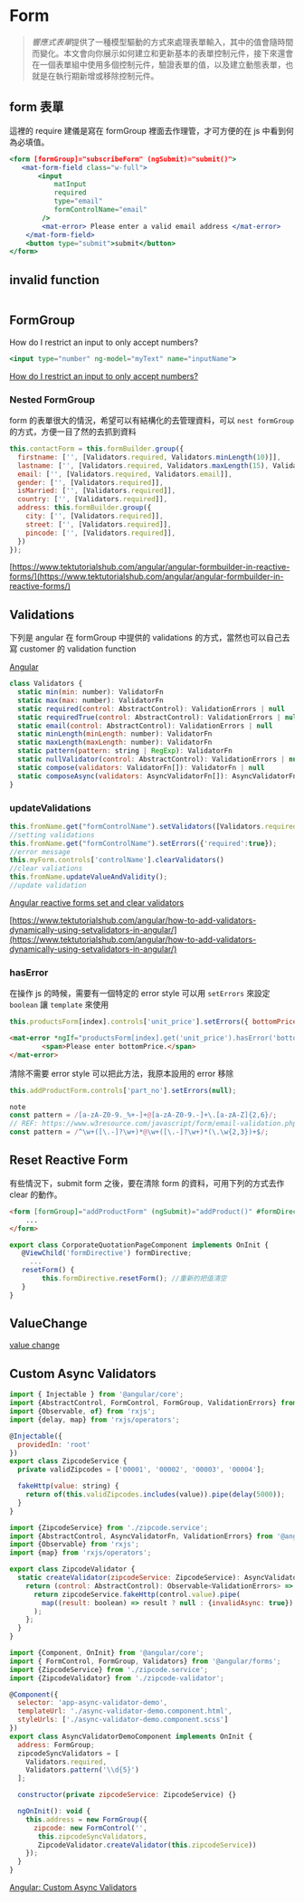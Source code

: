 # Form

> *響應式表單*提供了一種模型驅動的方式來處理表單輸入，其中的值會隨時間而變化。本文會向你展示如何建立和更新基本的表單控制元件，接下來還會在一個表單組中使用多個控制元件，驗證表單的值，以及建立動態表單，也就是在執行期新增或移除控制元件。

## form 表單

這裡的 require 建儀是寫在 formGroup 裡面去作理管，才可方便的在 js 中看到何為必填值。

```jsx
<form [formGroup]="subscribeForm" (ngSubmit)="submit()">
   <mat-form-field class="w-full">
       <input
           matInput
           required
           type="email" 
           formControlName="email"
        />
        <mat-error> Please enter a valid email address </mat-error>
    </mat-form-field>
    <button type="submit">submit</button>
</form>
```

## invalid function

```
```





## FormGroup

How do I restrict an input to only accept numbers?

```jsx
<input type="number" ng-model="myText" name="inputName">
```

[How do I restrict an input to only accept numbers?](https://stackoverflow.com/questions/14615236/how-do-i-restrict-an-input-to-only-accept-numbers)

### Nested FormGroup

form 的表單很大的情況，希望可以有結構化的去管理資料，可以 `nest formGroup` 的方式，方便一目了然的去抓到資料

```javascript
this.contactForm = this.formBuilder.group({
  firstname: ['', [Validators.required, Validators.minLength(10)]],
  lastname: ['', [Validators.required, Validators.maxLength(15), Validators.pattern("^[a-zA-Z]+$")]],
  email: ['', [Validators.required, Validators.email]],
  gender: ['', [Validators.required]],
  isMarried: ['', [Validators.required]],
  country: ['', [Validators.required]],
  address: this.formBuilder.group({
    city: ['', [Validators.required]],
    street: ['', [Validators.required]],
    pincode: ['', [Validators.required]],
  })
});

```

[https://www.tektutorialshub.com/angular/angular-formbuilder-in-reactive-forms/](https://www.tektutorialshub.com/angular/angular-formbuilder-in-reactive-forms/)

## Validations

下列是 angular 在 formGroup 中提供的 validations 的方式，當然也可以自己去寫 customer 的 validation function

[Angular](https://angular.io/api/forms/Validators#compose)

```javascript
class Validators {
  static min(min: number): ValidatorFn
  static max(max: number): ValidatorFn
  static required(control: AbstractControl): ValidationErrors | null
  static requiredTrue(control: AbstractControl): ValidationErrors | null
  static email(control: AbstractControl): ValidationErrors | null
  static minLength(minLength: number): ValidatorFn
  static maxLength(maxLength: number): ValidatorFn
  static pattern(pattern: string | RegExp): ValidatorFn
  static nullValidator(control: AbstractControl): ValidationErrors | null
  static compose(validators: ValidatorFn[]): ValidatorFn | null
  static composeAsync(validators: AsyncValidatorFn[]): AsyncValidatorFn | null
}
```


### updateValidations

```javascript
this.fromName.get("formControlName").setValidators([Validators.required]);
//setting validations
this.fromName.get("formControlName").setErrors({'required':true});
//error message
this.myForm.controls['controlName'].clearValidators()
//clear valiations
this.fromName.updateValueAndValidity();
//update validation
```

[Angular reactive forms set and clear validators](https://stackoverflow.com/questions/51300628/angular-reactive-forms-set-and-clear-validators)

[https://www.tektutorialshub.com/angular/how-to-add-validators-dynamically-using-setvalidators-in-angular/](https://www.tektutorialshub.com/angular/how-to-add-validators-dynamically-using-setvalidators-in-angular/)



### hasError

在操作 js 的時候，需要有一個特定的 error style 可以用 `setErrors` 來設定 `boolean` 讓 `template` 來使用

```javascript
this.productsForm[index].controls['unit_price'].setErrors({ bottomPrice: true });
```

```html
<mat-error *ngIf="productsForm[index].get('unit_price').hasError('bottomPrice')">
		<span>Please enter bottomPrice.</span>
</mat-error>
```

清除不需要 error style 可以把此方法，我原本設用的 error 移除

```javascript
this.addProductForm.controls['part_no'].setErrors(null);
```

```javascript
note 
const pattern = /[a-zA-Z0-9._%+-]+@[a-zA-Z0-9.-]+\.[a-zA-Z]{2,6}/;
// REF: https://www.w3resource.com/javascript/form/email-validation.php
const pattern = /^\w+([\.-]?\w+)*@\w+([\.-]?\w+)*(\.\w{2,3})+$/;
```

## Reset Reactive Form

有些情況下，submit form 之後，要在清除 form 的資料，可用下列的方式去作 clear 的動作。

```html
<form [formGroup]="addProductForm" (ngSubmit)="addProduct()" #formDirective="ngForm">
	...
</form>
```

```javascript
export class CorporateQuotationPageComponent implements OnInit {
   @ViewChild('formDirective') formDirective;
	 ...
   resetForm() {
  		this.formDirective.resetForm(); //重新的把值清空
   }
}
```



## ValueChange

[value change](https://www.tektutorialshub.com/angular/valuechanges-in-angular-forms/)

## Custom Async Validators

```javascript
import { Injectable } from '@angular/core';
import {AbstractControl, FormControl, FormGroup, ValidationErrors} from '@angular/forms';
import {Observable, of} from 'rxjs';
import {delay, map} from 'rxjs/operators';

@Injectable({
  providedIn: 'root'
})
export class ZipcodeService {
  private validZipcodes = ['00001', '00002', '00003', '00004'];

  fakeHttp(value: string) {
    return of(this.validZipcodes.includes(value)).pipe(delay(5000));
  }
}
```

```javascript
import {ZipcodeService} from './zipcode.service';
import {AbstractControl, AsyncValidatorFn, ValidationErrors} from '@angular/forms';
import {Observable} from 'rxjs';
import {map} from 'rxjs/operators';

export class ZipcodeValidator {
  static createValidator(zipcodeService: ZipcodeService): AsyncValidatorFn {
    return (control: AbstractControl): Observable<ValidationErrors> => {
      return zipcodeService.fakeHttp(control.value).pipe(
        map((result: boolean) => result ? null : {invalidAsync: true})
      );
    };
  }
}
```

```javascript
import {Component, OnInit} from '@angular/core';
import { FormControl, FormGroup, Validators} from '@angular/forms';
import {ZipcodeService} from './zipcode.service';
import {ZipcodeValidator} from './zipcode-validator';

@Component({
  selector: 'app-async-validator-demo',
  templateUrl: './async-validator-demo.component.html',
  styleUrls: ['./async-validator-demo.component.scss']
})
export class AsyncValidatorDemoComponent implements OnInit {
  address: FormGroup;
  zipcodeSyncValidators = [
    Validators.required,
    Validators.pattern('\\d{5}')
  ];

  constructor(private zipcodeService: ZipcodeService) {}

  ngOnInit(): void {
    this.address = new FormGroup({
      zipcode: new FormControl('',
       this.zipcodeSyncValidators,
       ZipcodeValidator.createValidator(this.zipcodeService))
    });
  }
}
```

[Angular: Custom Async Validators](https://medium.com/@rinciarijoc/angular-custom-async-validators-13a648d688d8)